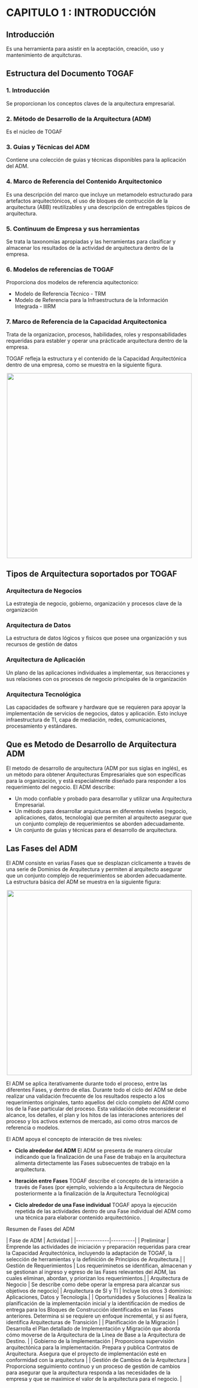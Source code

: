 # CAPITULO 1 : INTRODUCCIÓN

## Introducción

Es una herramienta para asistir en la aceptación, creación, uso y mantenimiento de arquitcturas.


## Estructura del Documento TOGAF

### 1. Introducción
Se proporcionan los conceptos claves de la arquitectura empresarial.
 
### 2. Método de Desarrollo de la Arquitectura (ADM)
Es el núcleo de TOGAF

### 3. Guias y Técnicas del ADM
Contiene una colección de guias y técnicas disponibles para la aplicación del ADM.

### 4. Marco de Referencia del Contenido Arquitectonico
Es una descripción del marco que incluye un metamodelo estructurado para artefactos arquitectónicos, el uso de bloques de contrucción de la arquitectura (ABB) reutilizables y una descripción de entregables tipicos de arquitectura.

### 5. Continuum de Empresa y sus herramientas
Se trata la taxonomías apropiadas y las herramientas para clasificar y almacenar los resultados de la actividad de arquitectura dentro de la empresa.

### 6. Modelos de referencias de TOGAF
Proporciona dos modelos de referencia aquitectonico:
- Modelo de Referencia Técnico - TRM
- Modelo de Referencia para la Infraestructura de la Información Integrada - IIIRM

### 7. Marco de Referencia de la Capacidad Arquitectonica
Trata de la organizacion, procesos, habilidades, roles y responsabilidades requeridas para establer y operar una prácticade arquitectura dentro de la empresa.

TOGAF refleja la estructura y el contenido de la Capacidad Arquitectónica dentro de una empresa, como se muestra en la siguiente figura.

<p align="center">
<img src="img/Contenido_TOGAF.png" width="500">
</p>



## Tipos de Arquitectura soportados por TOGAF

### Arquitectura de Negocios
La estrategia de negocio, gobierno, organización y procesos clave de la organización

### Arquitectura de Datos
La estructura de datos lógicos y fisicos que posee una organización y sus recursos de gestión de datos

### Arquitectura de Aplicación 
Un plano de las aplicaciones individuales a implementar, sus iteracciones y sus relaciones con os procesos de negocio principales de la organización

### Arquitectura Tecnológica
Las capacidades de software y hardware que se requieren para apoyar la implementación de servicios de negocios, datos y aplicación. Esto incluye infraestructura de TI, capa de mediación, redes, comunicaciones, procesamiento y estándares.


## Que es Metodo de Desarrollo de Arquitectura ADM

El metodo de desarrollo de arquitectura (ADM por sus siglas en inglés), es un método para obtener Arquitecturas Empresariales que son específicas para la organización, y está especialmente diseñado para responder a los requerimiento del negocio. El ADM describe:
- Un modo confiable y probado para desarrollar y utilizar una Arquitectura Empresarial.
- Un método para desarrollar arquicturas en diferentes niveles (negocio, aplicaciones, datos, tecnología) que permiten al arquitecto asegurar que un conjunto complejo de requerimientos se aborden adecuadamente.
- Un conjunto de guías y técnicas para el desarrollo de arquitectura.

## Las Fases del ADM

El ADM consiste en varias Fases que se desplazan cíclicamente a través de una serie de Dominios de Arquitectura y permiten al arquitecto asegurar que un conjunto complejo de requerimientos se aborden adecuadamente. La estructura básica del ADM se muestra en la siguiente figura:

<p align="center">
<img src="img/fases_ADM.png" width="500">
</p>


El ADM se aplica iterativamente durante todo el proceso, entre las diferentes Fases, y dentro de ellas. Durante todo el ciclo del ADM se debe realizar una validación frecuente de los resultados respecto a los requerimientos originales, tanto aquellos del ciclo completo del ADM como los de la Fase particular del proceso. Esta validación debe reconsiderar el alcance, los detalles, el plan y los hitos de las interaciones anteriores del proceso y los activos externos de mercado, asi como otros marcos de referencia o modelos.

El ADM apoya el concepto de interación de tres niveles:

- __Ciclo alrededor del ADM__
El ADM se presenta de manera circular indicando que la finalización de una Fase de trabajo en la arquitectura alimenta dirtectamente las Fases subsecuentes de trabajo en la arquitectura.

- __Iteración entre Fases__
TOGAF describe el concepto de la interación a través de Fases (por ejemplo, volviendo a la Arquitectura de Negocio posteriormente a la finalización de la Arquitectura Tecnológica)

- __Ciclo alrededor de una Fase individual__
TOGAF apoya la ejecución repetida de las actividades dentro de una Fase individual del ADM como una técnica para elaborar contenido arquitectónico.

Resumen de Fases del ADM

| Fase de ADM    | Actividad  |
|*--------------*|*----------*|
| Preliminar | Emprende las actividades de iniciación y preparación requeridas para crear la Capacidad Arquitectónica, incluyendo la adaptación de TOGAF, la selección de herramientas y la definición de Principios de Arquitectura.|
| Gestión de Requerimientos | Los requeriminetos se identifican, almacenan y se gestionan al ingreso y egreso de las Fases relevantes del ADM, las cuales eliminan, abordan, y priorizan los requerimientos.|
| Arquitectura de Negocio | Se describe como debe operar la empresa para alcanzar sus objetivos de negocio|
| Arquitectura de SI y TI | Incluye los otros 3 dominios: Aplicaciones, Datos y Tecnología.|
| Oportunidades y Soluciones | Realiza la planificación de la implementación inicial y la identificación de medios de entrega para los Bloques de Construcción identificados en las Fases anteriores. Determina si se requiere un enfoque incremental, y si así fuera, identifica Arquitecturas de Transición |
| Planificación de la Migración | Desarrolla el Plan detallado de Implementación y Migración que aborda cómo moverse de la Arquitectura de la Línea de Base a la Arquitectura de Destino. |
| Gobierno de la Implementación | Proporciona supervisión arquitectónica para la implementación. Prepara y publica Contratos de Arquitectura. Asegura que el proyecto de implementación esté en conformidad con la arquitectura |
| Gestión de Cambios de la Arquitectura | Proporciona seguimiento continuo y un proceso de gestión de cambios para asegurar que la arquitectura responda a las necesidades de la empresa y que se maximice el valor de la arquitectura para el negocio. |

